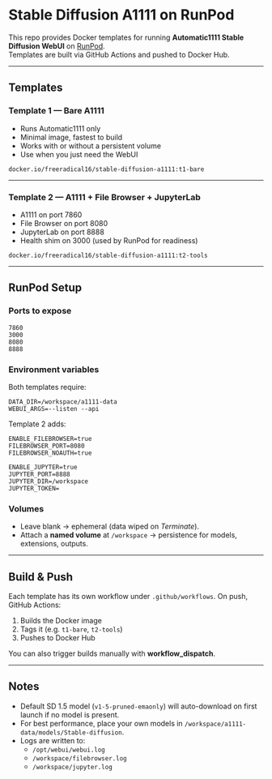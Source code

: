 # Stable Diffusion A1111 on RunPod

This repo provides Docker templates for running **Automatic1111 Stable Diffusion WebUI** on [RunPod](https://www.runpod.io).  
Templates are built via GitHub Actions and pushed to Docker Hub.

---

## Templates

### Template 1 — Bare A1111
- Runs Automatic1111 only
- Minimal image, fastest to build
- Works with or without a persistent volume
- Use when you just need the WebUI

```
docker.io/freeradical16/stable-diffusion-a1111:t1-bare
```

---

### Template 2 — A1111 + File Browser + JupyterLab
- A1111 on port 7860  
- File Browser on port 8080  
- JupyterLab on port 8888  
- Health shim on 3000 (used by RunPod for readiness)

```
docker.io/freeradical16/stable-diffusion-a1111:t2-tools
```

---

## RunPod Setup

### Ports to expose
```
7860
3000
8080
8888
```

### Environment variables

Both templates require:
```
DATA_DIR=/workspace/a1111-data
WEBUI_ARGS=--listen --api
```

Template 2 adds:
```
ENABLE_FILEBROWSER=true
FILEBROWSER_PORT=8080
FILEBROWSER_NOAUTH=true

ENABLE_JUPYTER=true
JUPYTER_PORT=8888
JUPYTER_DIR=/workspace
JUPYTER_TOKEN=
```

### Volumes
- Leave blank → ephemeral (data wiped on *Terminate*).  
- Attach a **named volume** at `/workspace` → persistence for models, extensions, outputs.

---

## Build & Push

Each template has its own workflow under `.github/workflows`. On push, GitHub Actions:
1. Builds the Docker image  
2. Tags it (e.g. `t1-bare`, `t2-tools`)  
3. Pushes to Docker Hub  

You can also trigger builds manually with **workflow_dispatch**.

---

## Notes
- Default SD 1.5 model (`v1-5-pruned-emaonly`) will auto-download on first launch if no model is present.  
- For best performance, place your own models in `/workspace/a1111-data/models/Stable-diffusion`.  
- Logs are written to:
  - `/opt/webui/webui.log`
  - `/workspace/filebrowser.log`
  - `/workspace/jupyter.log`
